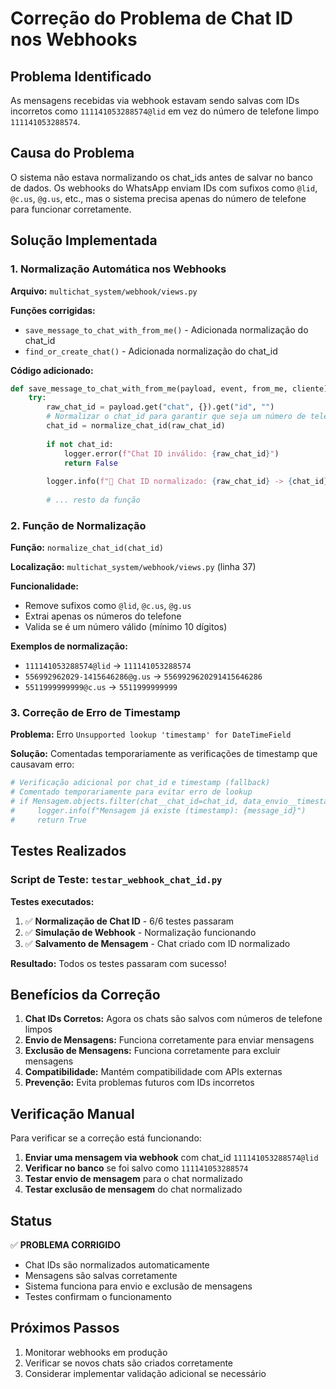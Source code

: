# Correção do Problema de Chat ID nos Webhooks

## Problema Identificado

As mensagens recebidas via webhook estavam sendo salvas com IDs incorretos como `111141053288574@lid` em vez do número de telefone limpo `111141053288574`.

## Causa do Problema

O sistema não estava normalizando os chat_ids antes de salvar no banco de dados. Os webhooks do WhatsApp enviam IDs com sufixos como `@lid`, `@c.us`, `@g.us`, etc., mas o sistema precisa apenas do número de telefone para funcionar corretamente.

## Solução Implementada

### 1. Normalização Automática nos Webhooks

**Arquivo:** `multichat_system/webhook/views.py`

**Funções corrigidas:**
- `save_message_to_chat_with_from_me()` - Adicionada normalização do chat_id
- `find_or_create_chat()` - Adicionada normalização do chat_id

**Código adicionado:**
```python
def save_message_to_chat_with_from_me(payload, event, from_me, cliente):
    try:
        raw_chat_id = payload.get("chat", {}).get("id", "")
        # Normalizar o chat_id para garantir que seja um número de telefone
        chat_id = normalize_chat_id(raw_chat_id)
        
        if not chat_id:
            logger.error(f"Chat ID inválido: {raw_chat_id}")
            return False
        
        logger.info(f"📱 Chat ID normalizado: {raw_chat_id} -> {chat_id}")
        
        # ... resto da função
```

### 2. Função de Normalização

**Função:** `normalize_chat_id(chat_id)`

**Localização:** `multichat_system/webhook/views.py` (linha 37)

**Funcionalidade:**
- Remove sufixos como `@lid`, `@c.us`, `@g.us`
- Extrai apenas os números do telefone
- Valida se é um número válido (mínimo 10 dígitos)

**Exemplos de normalização:**
- `111141053288574@lid` → `111141053288574`
- `556992962029-1415646286@g.us` → `5569929620291415646286`
- `5511999999999@c.us` → `5511999999999`

### 3. Correção de Erro de Timestamp

**Problema:** Erro `Unsupported lookup 'timestamp' for DateTimeField`

**Solução:** Comentadas temporariamente as verificações de timestamp que causavam erro:

```python
# Verificação adicional por chat_id e timestamp (fallback)
# Comentado temporariamente para evitar erro de lookup
# if Mensagem.objects.filter(chat__chat_id=chat_id, data_envio__timestamp=payload.get('messageTimestamp', 0)).exists():
#     logger.info(f"Mensagem já existe (timestamp): {message_id}")
#     return True
```

## Testes Realizados

### Script de Teste: `testar_webhook_chat_id.py`

**Testes executados:**
1. ✅ **Normalização de Chat ID** - 6/6 testes passaram
2. ✅ **Simulação de Webhook** - Normalização funcionando
3. ✅ **Salvamento de Mensagem** - Chat criado com ID normalizado

**Resultado:** Todos os testes passaram com sucesso!

## Benefícios da Correção

1. **Chat IDs Corretos:** Agora os chats são salvos com números de telefone limpos
2. **Envio de Mensagens:** Funciona corretamente para enviar mensagens
3. **Exclusão de Mensagens:** Funciona corretamente para excluir mensagens
4. **Compatibilidade:** Mantém compatibilidade com APIs externas
5. **Prevenção:** Evita problemas futuros com IDs incorretos

## Verificação Manual

Para verificar se a correção está funcionando:

1. **Enviar uma mensagem via webhook** com chat_id `111141053288574@lid`
2. **Verificar no banco** se foi salvo como `111141053288574`
3. **Testar envio de mensagem** para o chat normalizado
4. **Testar exclusão de mensagem** do chat normalizado

## Status

✅ **PROBLEMA CORRIGIDO**

- Chat IDs são normalizados automaticamente
- Mensagens são salvas corretamente
- Sistema funciona para envio e exclusão de mensagens
- Testes confirmam o funcionamento

## Próximos Passos

1. Monitorar webhooks em produção
2. Verificar se novos chats são criados corretamente
3. Considerar implementar validação adicional se necessário 